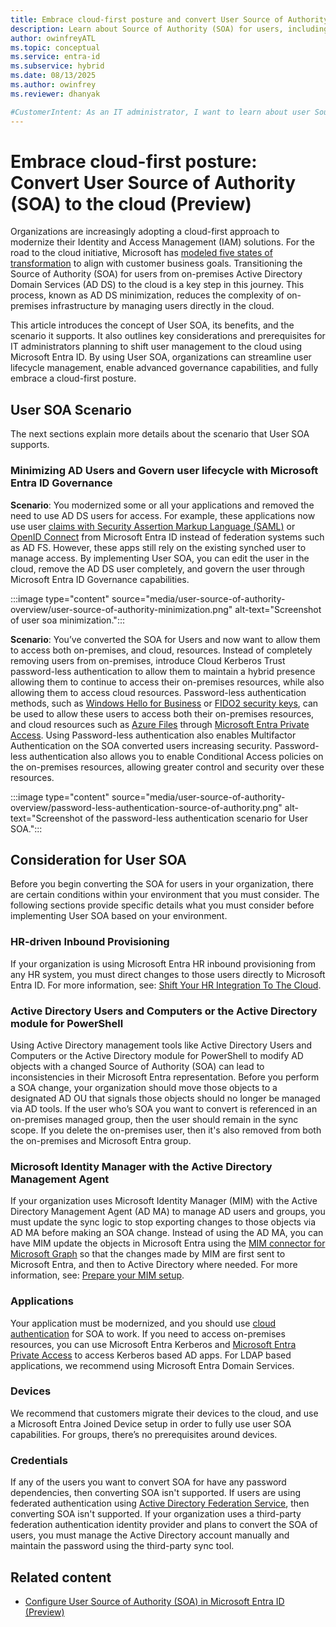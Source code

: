 ```yaml
---
title: Embrace cloud-first posture and convert User Source of Authority (SOA) to the cloud (Preview)
description: Learn about Source of Authority (SOA) for users, including prerequisites and supported scenarios.
author: owinfreyATL
ms.topic: conceptual
ms.service: entra-id
ms.subservice: hybrid
ms.date: 08/13/2025
ms.author: owinfrey
ms.reviewer: dhanyak

#CustomerIntent: As an IT administrator, I want to learn about user Source of Authority (SOA) so that I can minimize my on-premises footprint.
---
```


# Embrace cloud-first posture: Convert User Source of Authority (SOA) to the cloud (Preview)

Organizations are increasingly adopting a cloud-first approach to modernize their Identity and Access Management (IAM) solutions. For the road to the cloud initiative, Microsoft has [modeled five states of transformation](/entra/architecture/road-to-the-cloud-posture#five-states-of-transformation) to align with customer business goals. Transitioning the Source of Authority (SOA) for users from on-premises Active Directory Domain Services (AD DS) to the cloud is a key step in this journey. This process, known as AD DS minimization, reduces the complexity of on-premises infrastructure by managing users directly in the cloud.

This article introduces the concept of User SOA, its benefits, and the scenario it supports. It also outlines key considerations and prerequisites for IT administrators planning to shift user management to the cloud using Microsoft Entra ID. By using User SOA, organizations can streamline user lifecycle management, enable advanced governance capabilities, and fully embrace a cloud-first posture.


## User SOA Scenario

The next sections explain more details about the scenario that User SOA supports.

### Minimizing AD Users and Govern user lifecycle with Microsoft Entra ID Governance

**Scenario**: You modernized some or all your applications and removed the need to use AD DS users for access. For example, these applications now use user [claims with Security Assertion Markup Language (SAML)](/identity-platform/saml-claims-customization) or [OpenID Connect](/identity-platform/v2-protocols-oidc) from Microsoft Entra ID instead of federation systems such as AD FS. However, these apps still rely on the existing synched user to manage access. By implementing User SOA, you can edit the user in the cloud, remove the AD DS user completely, and govern the user through Microsoft Entra ID Governance capabilities.

:::image type="content" source="media/user-source-of-authority-overview/user-source-of-authority-minimization.png" alt-text="Screenshot of user soa minimization.":::

**Scenario**:  You’ve converted the SOA for Users and now want to allow them to access both on-premises, and cloud, resources. Instead of completely removing users from on-premises, introduce Cloud Kerberos Trust password-less authentication to allow them to maintain a hybrid presence allowing them to continue to access their on-premises resources, while also allowing them to access cloud resources. Password-less authentication methods, such as [Windows Hello for Business](/windows/security/identity-protection/hello-for-business/configure) or [FIDO2 security keys](/identity/authentication/how-to-enable-passkey-fido2), can be used to allow these users to access both their on-premises resources, and cloud resources such as [Azure Files](/azure/storage/files/storage-files-introduction) through [Microsoft Entra Private Access](/global-secure-access/concept-private-access). Using Password-less authentication also enables Multifactor Authentication on the SOA converted users increasing security. Password-less authentication also allows you to enable Conditional Access policies on the on-premises resources, allowing greater control and security over these resources.

:::image type="content" source="media/user-source-of-authority-overview/password-less-authentication-source-of-authority.png" alt-text="Screenshot of the password-less authentication scenario for User SOA.":::

## Consideration for User SOA

Before you begin converting the SOA for users in your organization, there are certain conditions within your environment that you must consider. The following sections provide specific details what you must consider before implementing User SOA based on your environment. 

### HR-driven Inbound Provisioning

If your organization is using Microsoft Entra HR inbound provisioning from any HR system, you must direct changes to those users directly to Microsoft Entra ID. For more information, see:  [Shift Your HR Integration To The Cloud](prepare-user-soa-environment.md#shift-your-hr-integration-to-the-cloud).

### Active Directory Users and Computers or the Active Directory module for PowerShell

Using Active Directory management tools like Active Directory Users and Computers or the Active Directory module for PowerShell to modify AD objects with a changed Source of Authority (SOA) can lead to inconsistencies in their Microsoft Entra representation. Before you perform a SOA change, your organization should move those objects to a designated AD OU that signals those objects should no longer be managed via AD tools. If the user who’s SOA you want to convert is referenced in an on-premises managed group, then the user should remain in the sync scope. If you delete the on-premises user, then it's also removed from both the on-premises and Microsoft Entra group.

### Microsoft Identity Manager with the Active Directory Management Agent

If your organization uses Microsoft Identity Manager (MIM) with the Active Directory Management Agent (AD MA) to manage AD users and groups, you must update the sync logic to stop exporting changes to those objects via AD MA before making an SOA change. Instead of using the AD MA, you can have MIM update the objects in Microsoft Entra using the [MIM connector for Microsoft Graph](/microsoft-identity-manager/microsoft-identity-manager-2016-connector-graph) so that the changes made by MIM are first sent to Microsoft Entra, and then to Active Directory where needed. For more information, see: [Prepare your MIM setup](prepare-user-soa-environment.md#prepare-your-mim-setup).

### Applications

Your application must be modernized, and you should use [cloud authentication](/entra/architecture/authenticate-applications-and-users) for SOA to work. If you need to access on-premises resources, you can use Microsoft Entra Kerberos and [Microsoft Entra Private Access](/entra/global-secure-access/concept-private-access) to access Kerberos based AD apps. For LDAP based applications, we recommend using Microsoft Entra Domain Services.  

### Devices

We recommend that customers migrate their devices to the cloud, and use a Microsoft Entra Joined Device setup in order to fully use user SOA capabilities. For groups, there’s no prerequisites around devices.

### Credentials

If any of the users you want to convert SOA for have any password dependencies, then converting SOA isn't supported. If users are using federated authentication using [Active Directory Federation Service](/windows-server/identity/ad-fs/ad-fs-overview), then converting SOA isn't supported. If your organization uses a third-party federation authentication identity provider and plans to convert the SOA of users, you must manage the Active Directory account manually and maintain the password using the third-party sync tool.



## Related content

- [Configure User Source of Authority (SOA) in Microsoft Entra ID (Preview)](how-to-user-source-of-authority-configure.md)
